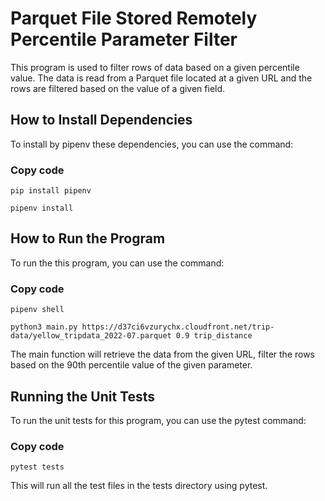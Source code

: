 # Parquet File Stored Remotely Percentile Parameter Filter
This program is used to filter rows of data based on a given percentile value. The data is read from a Parquet file located at a given URL and the rows are filtered based on the value of a given field.

## How to Install Dependencies
 To install by pipenv these dependencies, you can use the command:
### Copy code
```
pip install pipenv
```
```
pipenv install
```
## How to Run the Program
 To run the this program, you can use the command:

### Copy code
```
pipenv shell
```
```
python3 main.py https://d37ci6vzurychx.cloudfront.net/trip-data/yellow_tripdata_2022-07.parquet 0.9 trip_distance
```
The main function will retrieve the data from the given URL, filter the rows based on the 90th percentile value of the given parameter.

## Running the Unit Tests
 To run the unit tests for this program, you can use the pytest command:
### Copy code
```
pytest tests
```
This will run all the test files in the tests directory using pytest.
